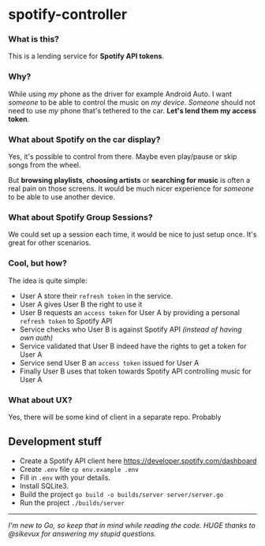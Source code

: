 # spotify-controller

### What is this?
This is a lending service for **Spotify API tokens**.

### Why?
While using _my_ phone as the driver for example Android Auto. I want _someone_ to be able to control the music on _my device_.
_Someone_ should not need to use _my_ phone that's tethered to the car. **Let's lend them my access token**.

### What about Spotify on the car display?
Yes, it's possible to control from there.
Maybe even play/pause or skip songs from the wheel.

But **browsing playlists**, **choosing artists** or **searching for music** is often a real pain on those screens.
It would be much nicer experience for _someone_ to be able to use another device.

### What about Spotify Group Sessions?
We could set up a session each time, it would be nice to just setup once.
It's great for other scenarios.

### Cool, but how?
The idea is quite simple:
* User A store their `refresh token` in the service.
* User A gives User B the right to use it
* User B requests an `access token` for User A by providing a personal `refresh token` to Spotify API 
* Service checks who User B is against Spotify API _(instead of having own auth)_
* Service validated that User B indeed have the rights to get a token for User A
* Service send User B an `access token` issued for User A
* Finally User B uses that token towards Spotify API controlling music for User A

### What about UX?
Yes, there will be some kind of client in a separate repo. Probably 


## Development stuff
* Create a Spotify API client here https://developer.spotify.com/dashboard
* Create `.env` file `cp env.example .env`
* Fill in `.env` with your details.
* Install SQLite3.
* Build the project
  `go build -o builds/server server/server.go`
* Run the project
 `./builds/server`

---------------

_I'm new to Go, so keep that in mind while reading the code._
_HUGE thanks to @sikevux for answering my stupid questions._
